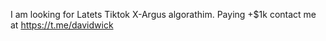 I am looking for Latets Tiktok X-Argus algorathim. Paying +$1k contact me at https://t.me/davidwick

